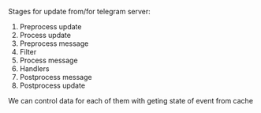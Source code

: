 Stages for update from/for telegram server:

1. Preprocess update
2. Process update
3. Preprocess message
4. Filter
5. Process message
6. Handlers
7. Postprocess message
8. Postprocess update

We can control data for each of them with geting state of event from cache
